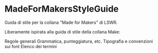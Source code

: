 # MadeForMakersStyleGuide
Guida di stile per la collana "Made for Makers" di LSWR.

Liberamente ispirata alla guida di stile della collana Make:

Regole generali
Grammatica, punteggiatura, etc.
Tipografia e convenzioni sui font
Elenco dei termini
